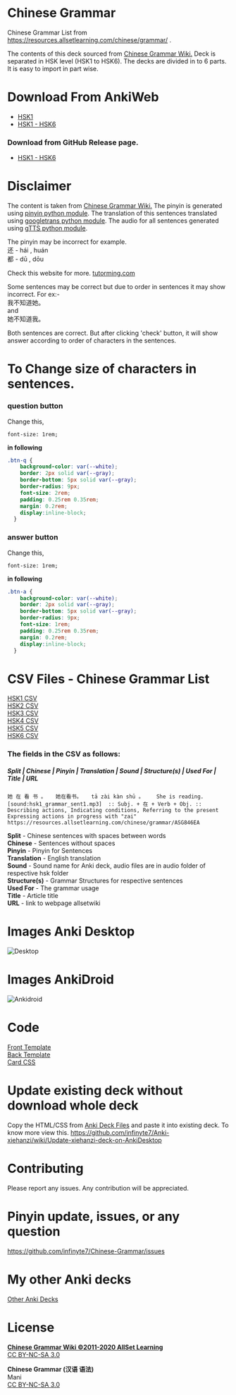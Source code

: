 # Chinese Grammar
 Chinese Grammar List from https://resources.allsetlearning.com/chinese/grammar/  . 

The contents of this deck sourced from <a href="https://resources.allsetlearning.com/chinese/grammar/">Chinese Grammar Wiki.</a>
Deck is separated in HSK level (HSK1 to HSK6).
The decks are divided in to 6 parts. It is easy to import in part wise.

# Download From AnkiWeb
- [HSK1](https://ankiweb.net/shared/info/551486109)
- [HSK1 - HSK6](https://ankiweb.net/shared/info/1003242128)

### Download from GitHub Release page.
- [HSK1 - HSK6](https://github.com/infinyte7/Chinese-Grammar/releases)

# Disclaimer
The content is taken from  <a href="https://resources.allsetlearning.com/chinese/grammar/">Chinese Grammar Wiki.</a> The pinyin is generated using <a href="https://pypi.org/project/pinyin/">pinyin python module</a>. The translation of this sentences translated using <a href="https://pypi.org/project/googletrans/">googletrans python module</a>. The audio for all sentences generated using <a href="https://pypi.org/project/gTTS/">gTTS python module</a>.

The pinyin may be incorrect for example.
<br>还 - hái , huán
<br>都 - dū , dōu

Check this website for more. <a href="http://blog.tutorming.com/mandarin-chinese-learning-tips/chinese-characters-with-various-pronunciations">tutorming.com</a>

Some sentences may be correct but due to order in sentences it may show incorrect. For ex:-
<br>我不知道她。
<br>and
<br>她不知道我。

Both sentences are correct. But after clicking 'check' button, it will show answer according to order of characters in the sentences.

# To Change size of characters in sentences.
### question button
Change this,
```
font-size: 1rem;
```
<b>in following</b>
```css
.btn-q {
    background-color: var(--white);
    border: 2px solid var(--gray);
    border-bottom: 5px solid var(--gray);
    border-radius: 9px;
    font-size: 2rem;
    padding: 0.25rem 0.35rem;
    margin: 0.2rem;
    display:inline-block;
  }
```

### answer button
Change this,
```
font-size: 1rem;
```
<b>in following</b>
```css
.btn-a {
    background-color: var(--white);
    border: 2px solid var(--gray);
    border-bottom: 5px solid var(--gray);
    border-radius: 9px;
    font-size: 1rem;
    padding: 0.25rem 0.35rem;
    margin: 0.2rem;
    display:inline-block;
  }
```


# CSV Files - Chinese Grammar List
[HSK1 CSV](https://github.com/infinyte7/Chinese-Grammar/blob/master/CSV%20Files%20HSK1%20-%20HSK6/hsk1.csv)
<br>[HSK2 CSV](https://github.com/infinyte7/Chinese-Grammar/blob/master/CSV%20Files%20HSK1%20-%20HSK6/hsk2.csv)
<br>[HSK3 CSV](https://github.com/infinyte7/Chinese-Grammar/blob/master/CSV%20Files%20HSK1%20-%20HSK6/hsk3.csv)
<br>[HSK4 CSV](https://github.com/infinyte7/Chinese-Grammar/blob/master/CSV%20Files%20HSK1%20-%20HSK6/hsk4.csv)
<br>[HSK5 CSV](https://github.com/infinyte7/Chinese-Grammar/blob/master/CSV%20Files%20HSK1%20-%20HSK6/hsk5.csv)
<br>[HSK6 CSV](https://github.com/infinyte7/Chinese-Grammar/blob/master/CSV%20Files%20HSK1%20-%20HSK6/hsk6.csv)

### The fields in the CSV as follows:

##### Split | Chinese | Pinyin | Translation | Sound | Structure(s) | Used For | Title | URL

```
她 在 看 书 。	她在看书。	tā zài kàn shū 。	She is reading.	[sound:hsk1_grammar_sent1.mp3]	:: Subj. + 在 + Verb + Obj. ::	Describing actions, Indicating conditions, Referring to the present	Expressing actions in progress with "zai"	https://resources.allsetlearning.com/chinese/grammar/ASG846EA
```

<b>Split</b> - Chinese sentences with spaces between words
<br><b>Chinese</b> - Sentences without spaces
<br><b>Pinyin</b> - Pinyin for Sentences
<br><b>Translation</b> - English translation
<br><b>Sound</b> - Sound name for Anki deck, audio files are in audio folder of respective hsk folder
<br><b>Structure(s)</b> - Grammar Structures for respective sentences 
<br><b>Used For</b> - The grammar usage
<br><b>Title</b> - Article title 
<br><b>URL</b> - link to webpage allsetwiki

# Images Anki Desktop
![Desktop](https://github.com/infinyte7/Chinese-Grammar/blob/master/Images/anki_desktop.png)

# Images AnkiDroid
![Ankidroid](https://github.com/infinyte7/Chinese-Grammar/blob/master/Images/anki_mobile.png)


# Code
[Front Template](https://github.com/infinyte7/Chinese-Grammar/blob/master/Anki%20Deck/front_card.html)
<br>[Back Template](https://github.com/infinyte7/Chinese-Grammar/blob/master/Anki%20Deck/back_card.html)
<br>[Card CSS](https://github.com/infinyte7/Chinese-Grammar/blob/master/Anki%20Deck/card.css)

# Update existing deck without download whole deck
Copy the HTML/CSS from [Anki Deck Files](https://github.com/infinyte7/Chinese-Grammar/tree/master/Anki%20Deck) and paste it into existing deck.
To know more view this.
https://github.com/infinyte7/Anki-xiehanzi/wiki/Update-xiehanzi-deck-on-AnkiDesktop

# Contributing
Please report any issues.
Any contribution will be appreciated.

# Pinyin update, issues, or any question
https://github.com/infinyte7/Chinese-Grammar/issues

# My other Anki decks
[Other Anki Decks](https://ankiweb.net/shared/byauthor/2120672269)

# License
<b>[Chinese Grammar Wiki ©2011-2020 AllSet Learning](https://resources.allsetlearning.com/chinese/grammar/Chinese%20Grammar%20Wiki:Copyrights)</b>
<br>[CC BY-NC-SA 3.0](https://creativecommons.org/licenses/by-nc-sa/3.0/)

<b>Chinese Grammar (汉语 语法)</b>
<br>Mani
<br>[CC BY-NC-SA 3.0](https://creativecommons.org/licenses/by-nc-sa/3.0/)
